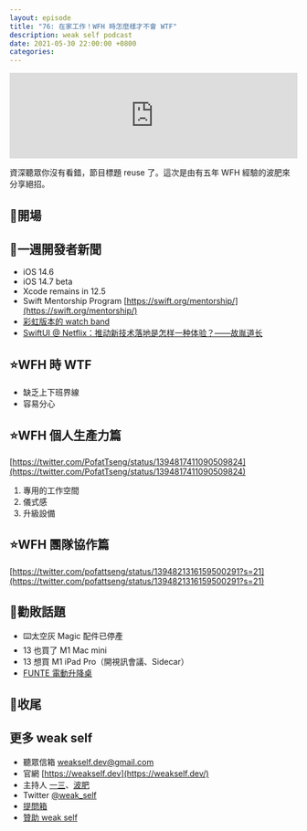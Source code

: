 ```yaml
---
layout: episode
title: "76: 在家工作！WFH 時怎麼樣才不會 WTF"
description: weak self podcast
date: 2021-05-30 22:00:00 +0800
categories: 
---
```

<iframe src="https://www.listennotes.com/embedded/e/14385e8a9e5f43eeacafc0ba5bdd2918/" width="100%" style="width: 1px; min-width: 100%;" frameborder="0" scrolling="no" loading="lazy"></iframe>

資深聽眾你沒有看錯，節目標題 reuse 了。這次是由有五年 WFH 經驗的波肥來分享絕招。

## 👋開場

## 📰一週開發者新聞

- iOS 14.6
- iOS 14.7 beta
- Xcode remains in 12.5
- Swift Mentorship Program [https://swift.org/mentorship/](https://swift.org/mentorship/)
- [彩虹版本的 watch band](https://twitter.com/DAGINGINGIN/status/1394431821555798018)
- [SwiftUI @ Netflix：推动新技术落地是怎样一种体验？——故胤道长](https://xie.infoq.cn/article/28af907f31baa7e7283a31ed4)

## ⭐️WFH 時 WTF

- 缺乏上下班界線
- 容易分心

## ⭐️WFH 個人生產力篇

[https://twitter.com/PofatTseng/status/1394817411090509824](https://twitter.com/PofatTseng/status/1394817411090509824)

1. 專用的工作空間
2. 儀式感
3. 升級設備

## ⭐️WFH 團隊協作篇

[https://twitter.com/pofattseng/status/1394821316159500291?s=21](https://twitter.com/pofattseng/status/1394821316159500291?s=21)

## 💸勸敗話題

- ⌨️太空灰 Magic 配件已停產
- 13 也買了 M1 Mac mini
- 13 想買 M1 iPad Pro（開視訊會議、Sidecar）
- [FUNTE 電動升降桌](https://www.funtetw.com)

## 👋收尾

## 更多 weak self

- 聽眾信箱 [weakself.dev@gmail.com](mailto:weakself.dev@gmail.com)
- 官網 [https://weakself.dev](https://weakself.dev/)
- 主持人 [一三](https://twitter.com/ethanhuang13)、[波肥](https://twitter.com/PofatTseng)
- Twitter [@weak_self](https://twitter.com/weak_self)
- [提問箱](https://peing.net/zh-TW/weak_self)
- [贊助 weak self](https://weakself.dev/#donation)